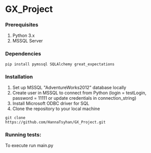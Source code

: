 # GX_Project

### Prerequisites

1. Python 3.x
2. MSSQL Server

### Dependencies

```
pip install pymssql SQLAlchemy great_expectations
```

### Installation

1. Set up MSSQL "AdventureWorks2012" database locally
2. Create user in MSSQL to connect from Python  (login = testLogin, password = 11111 or update credentials in connection_string)
3. Install Microsoft ODBC driver for SQL
4. Clone the repository to your local machine

```
git clone
https://github.com/HannaTsyhan/GX_Project.git
```

### Running tests:

To execute run main.py  
